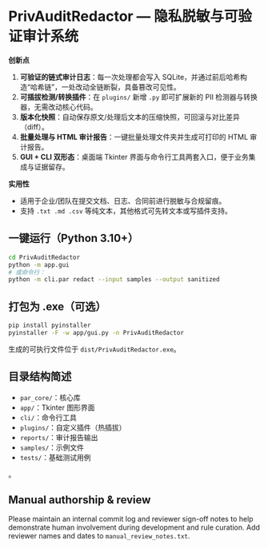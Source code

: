 
# PrivAuditRedactor — 隐私脱敏与可验证审计系统

**创新点**
1. **可验证的链式审计日志**：每一次处理都会写入 SQLite，并通过前后哈希构造“哈希链”，一处改动全链断裂，具备篡改可见性。
2. **可插拔检测/转换插件**：在 `plugins/` 新增 `.py` 即可扩展新的 PII 检测器与转换器，无需改动核心代码。
3. **版本化快照**：自动保存原文/处理后文本的压缩快照，可回滚与对比差异（diff）。
4. **批量处理与 HTML 审计报告**：一键批量处理文件夹并生成可打印的 HTML 审计报告。
5. **GUI + CLI 双形态**：桌面端 Tkinter 界面与命令行工具两套入口，便于业务集成与证据留存。

**实用性**
- 适用于企业/团队在提交文档、日志、合同前进行脱敏与合规留痕。
- 支持 `.txt .md .csv` 等纯文本，其他格式可先转文本或写插件支持。

## 一键运行（Python 3.10+）
```bash
cd PrivAuditRedactor
python -m app.gui
# 或命令行：
python -m cli.par redact --input samples --output sanitized
```

## 打包为 .exe（可选）
```bash
pip install pyinstaller
pyinstaller -F -w app/gui.py -n PrivAuditRedactor
```
生成的可执行文件位于 `dist/PrivAuditRedactor.exe`。

## 目录结构简述
- `par_core/`：核心库
- `app/`：Tkinter 图形界面
- `cli/`：命令行工具
- `plugins/`：自定义插件（热插拔）
- `reports/`：审计报告输出
- `samples/`：示例文件
- `tests/`：基础测试用例

。


## Manual authorship & review

Please maintain an internal commit log and reviewer sign-off notes to
help demonstrate human involvement during development and rule curation.
Add reviewer names and dates to `manual_review_notes.txt`.
